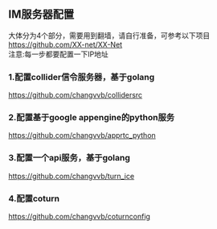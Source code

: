 ## IM服务器配置
大体分为4个部分，需要用到翻墙，请自行准备，可参考以下项目 <br>
https://github.com/XX-net/XX-Net <br>
注意:每一步都要配置一下IP地址
### 1.配置collider信令服务器，基于golang
https://github.com/changvvb/collidersrc
### 2.配置基于google appengine的python服务
https://github.com/changvvb/apprtc_python
### 3.配置一个api服务，基于golang
https://github.com/changvvb/turn_ice
### 4.配置coturn
https://github.com/changvvb/coturnconfig

